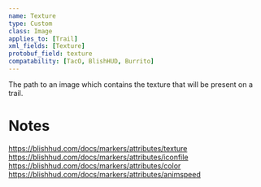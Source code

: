 ```yaml
---
name: Texture
type: Custom
class: Image
applies_to: [Trail]
xml_fields: [Texture]
protobuf_field: texture
compatability: [TacO, BlishHUD, Burrito]
---
```

The path to an image which contains the texture that will be present on a trail.

Notes
=====
https://blishhud.com/docs/markers/attributes/texture
https://blishhud.com/docs/markers/attributes/iconfile
https://blishhud.com/docs/markers/attributes/color
https://blishhud.com/docs/markers/attributes/animspeed
